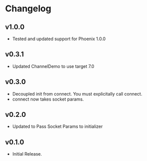 # Changelog

## v1.0.0
* Tested and updated support for Phoenix 1.0.0

## v0.3.1
* Updated ChannelDemo to use target 7.0

## v0.3.0
* Decoupled init from connect. You must explicitally call connect.
* connect now takes socket params.

## v0.2.0
* Updated to Pass Socket Params to initializer

## v0.1.0
* Initial Release.
